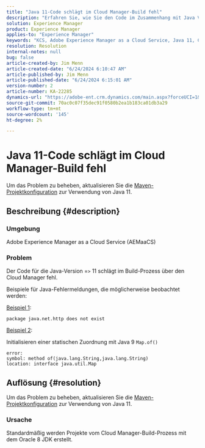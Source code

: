 ```yaml
---
title: "Java 11-Code schlägt im Cloud Manager-Build fehl"
description: "Erfahren Sie, wie Sie den Code im Zusammenhang mit Java Version 11 im Build-Prozess über den Cloud Manager beheben können."
solution: Experience Manager
product: Experience Manager
applies-to: "Experience Manager"
keywords: "KCS, Adobe Experience Manager as a Cloud Service, Java 11, Code, Cloud Manager, AEMaaCS, Fehlerbehebung"
resolution: Resolution
internal-notes: null
bug: false
article-created-by: Jim Menn
article-created-date: "6/24/2024 6:10:47 AM"
article-published-by: Jim Menn
article-published-date: "6/24/2024 6:15:01 AM"
version-number: 2
article-number: KA-22285
dynamics-url: "https://adobe-ent.crm.dynamics.com/main.aspx?forceUCI=1&pagetype=entityrecord&etn=knowledgearticle&id=8681fd79-f031-ef11-8409-000d3a5a67ba"
source-git-commit: 70ac0c07f35dec91f0580b2ea1b183ca01db3a29
workflow-type: tm+mt
source-wordcount: '145'
ht-degree: 2%

---
```


# Java 11-Code schlägt im Cloud Manager-Build fehl


Um das Problem zu beheben, aktualisieren Sie die [Maven-Projektkonfiguration](https://experienceleague.adobe.com/docs/experience-manager-cloud-manager/content/getting-started/project-creation/build-environment.html#maven-toolchains) zur Verwendung von Java 11.

## Beschreibung {#description}


### <b>Umgebung</b>

Adobe Experience Manager as a Cloud Service (AEMaaCS)

### <b>Problem</b>

Der Code für die Java-Version =`>`  11 schlägt im Build-Prozess über den Cloud Manager fehl.

Beispiele für Java-Fehlermeldungen, die möglicherweise beobachtet werden:

<u>Beispiel 1</u>:


```
package java.net.http does not exist
```


<u>Beispiel 2</u>:

Initialisieren einer statischen Zuordnung mit Java 9 `Map.of()`


```
error:
symbol: method of(java.lang.String,java.lang.String)
location: interface java.util.Map
```



## Auflösung {#resolution}


Um das Problem zu beheben, aktualisieren Sie die [Maven-Projektkonfiguration](https://experienceleague.adobe.com/docs/experience-manager-cloud-manager/content/getting-started/project-creation/build-environment.html#maven-toolchains) zur Verwendung von Java 11.

### <b>Ursache</b>

Standardmäßig werden Projekte vom Cloud Manager-Build-Prozess mit dem Oracle 8 JDK erstellt.
